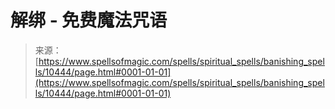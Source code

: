 <!--yml

category: 未分类

date: 2024-06-12 18:47:05

-->

# 解绑 - 免费魔法咒语

> 来源：[https://www.spellsofmagic.com/spells/spiritual_spells/banishing_spells/10444/page.html#0001-01-01](https://www.spellsofmagic.com/spells/spiritual_spells/banishing_spells/10444/page.html#0001-01-01)
